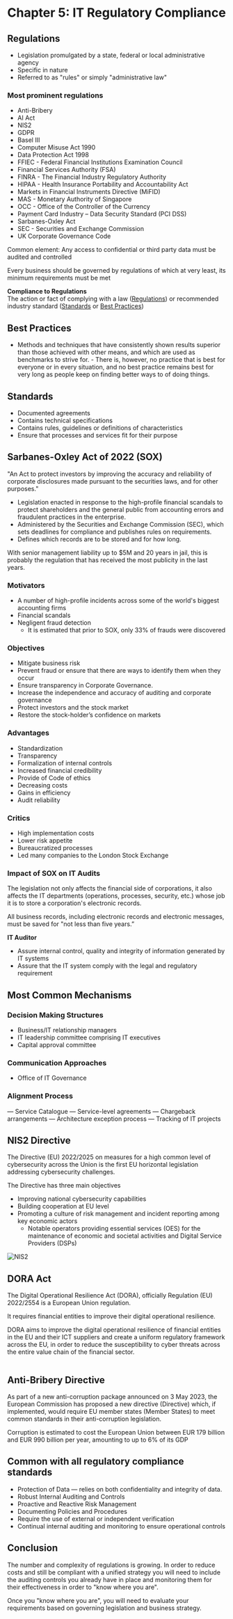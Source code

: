 # Chapter 5: IT Regulatory Compliance

## Regulations

- Legislation promulgated by a state, federal or local administrative agency
- Specific in nature
- Referred to as "rules" or simply "administrative law"

### Most prominent regulations

- Anti-Bribery
- AI Act
- NIS2
- GDPR
- Basel III
- Computer Misuse Act 1990
- Data Protection Act 1998
- FFIEC - Federal Financial Institutions Examination Council
- Financial Services Authority (FSA)
- FINRA - The Financial Industry Regulatory Authority
- HIPAA - Health Insurance Portability and Accountability Act
- Markets in Financial Instruments Directive (MiFID)
- MAS - Monetary Authority of Singapore
- OCC - Office of the Controller of the Currency
- Payment Card Industry – Data Security Standard (PCI DSS)
- Sarbanes-Oxley Act
- SEC - Securities and Exchange Commission
- UK Corporate Governance Code

Common element: Any access to confidential or third party data must be audited and controlled

Every business should be governed by regulations of which at very least, its minimum requirements must be met

**Compliance to Regulations**  
The action or fact of complying with a law ([Regulations](#regulations)) or recommended industry standard ([Standards](#standards) or [Best Practices](#best-practices))

## Best Practices

- Methods and techniques that have consistently shown results superior than those achieved with other means, and which are used as benchmarks to strive for. - There is, however, no practice that is best for everyone or in every situation, and no best practice remains best for very long as people keep on finding better ways to of doing things.

## Standards

- Documented agreements
- Contains technical specifications
- Contains rules, guidelines or definitions of characteristics
- Ensure that processes and services fit for their purpose

## Sarbanes-Oxley Act of 2022 (SOX)

"An Act to protect investors by improving the accuracy and reliability of corporate disclosures made pursuant to the securities laws, and for other purposes."

- Legislation enacted in response to the high-profile financial scandals to protect shareholders and the general public from accounting errors and fraudulent practices in the enterprise.
- Administered by the Securities and Exchange Commission (SEC), which sets deadlines for compliance and publishes rules on requirements.
- Defines which records are to be stored and for how long.

With senior management liability up to $5M and 20 years in jail, this is probably the regulation that has received the most publicity in the last years.

### Motivators

- A number of high-profile incidents across some of the world's biggest accounting firms
- Financial scandals
- Negligent fraud detection
  - It is estimated that prior to SOX, only 33% of frauds were discovered

### Objectives

- Mitigate business risk
- Prevent fraud or ensure that there are ways to identify them when they occur
- Ensure transparency in Corporate Governance.
- Increase the independence and accuracy of auditing and corporate governance
- Protect investors and the stock market
- Restore the stock-holder’s confidence on markets

### Advantages

- Standardization
- Transparency
- Formalization of internal controls
- Increased financial credibility
- Provide of Code of ethics
- Decreasing costs
- Gains in efficiency
- Audit reliability

### Critics

- High implementation costs
- Lower risk appetite
- Bureaucratized processes
- Led many companies to the London Stock Exchange

### Impact of SOX on IT Audits

The legislation not only affects the financial side of corporations, it also affects the IT departments (operations, processes, security, etc.) whose job it is to store a corporation's electronic records.

All business records, including electronic records and electronic messages, must be saved for "not less than five years.”

**IT Auditor**

- Assure internal control, quality and integrity of information generated by IT systems
- Assure that the IT system comply with the legal and regulatory requirement

## Most Common Mechanisms

### Decision Making Structures

- Business/IT relationship managers
- IT leadership committee comprising IT executives
- Capital approval committee

### Communication Approaches

- Office of IT Governance

### Alignment Process

— Service Catalogue
— Service-level agreements
— Chargeback arrangements
— Architecture exception process
— Tracking of IT projects

## NIS2 Directive

The Directive (EU) 2022/2025 on measures for a high common level of cybersecurity across the Union is the first EU horizontal legislation addressing cybersecurity challenges.

The Directive has three main objectives

- Improving national cybersecurity capabilities
- Building cooperation at EU level
- Promoting a culture of risk management and incident reporting among key economic actors
  - Notable operators providing essential services (OES) for the maintenance of economic and societal activities and Digital Service Providers (DSPs)

![NIS2](./assets/nis2-diagram.webp)

## DORA Act

The Digital Operational Resilience Act (DORA), officially Regulation (EU) 2022/2554 is a European Union regulation.

It requires financial entities to improve their digital operational resilience.

DORA aims to improve the digital operational resilience of financial entities in the EU and their ICT suppliers and create a uniform regulatory framework across the EU, in order to reduce the susceptibility to cyber threats across the entire value chain of the financial sector.

<img src="./assets/DORA.png" alt="" style="filter: invert(1)">

## Anti-Bribery Directive

As part of a new anti-corruption package announced on 3 May 2023, the European Commission has proposed a new directive (Directive) which, if implemented, would require EU member states (Member States) to meet common standards in their anti-corruption legislation.

Corruption is estimated to cost the European Union between EUR 179 billion and EUR 990 billion per year, amounting to up to 6% of its GDP

## Common with all regulatory compliance standards

- Protection of Data — relies on both confidentiality and integrity of data.
- Robust Internal Auditing and Controls
- Proactive and Reactive Risk Management
- Documenting Policies and Procedures
- Require the use of external or independent verification
- Continual internal auditing and monitoring to ensure operational controls

## Conclusion

The number and complexity of regulations is growing. In order to reduce costs and still be compliant with a unified strategy you will need to include the auditing controls you already have in place and monitoring them for their effectiveness in order to "know where you are".

Once you "know where you are", you will need to evaluate your requirements based on governing legislation and business strategy.
